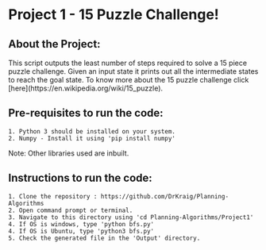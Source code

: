 <h1>Project 1 - 15 Puzzle Challenge!</h1>

  <h2>About the Project:</h2>
  This script outputs the least number of steps required to solve a 15 piece puzzle challenge. Given an input state it prints out all the intermediate states to reach the goal state. To know more about the 15 puzzle challenge click [here](https://en.wikipedia.org/wiki/15_puzzle).

  <h2>Pre-requisites to run the code:</h2>

    1. Python 3 should be installed on your system.
    2. Numpy - Install it using 'pip install numpy'

Note:  Other libraries used are inbuilt.</br>

  <h2>Instructions to run the code:</h2>
  
    1. Clone the repository : https://github.com/DrKraig/Planning-Algorithms
    2. Open command prompt or terminal.
    3. Navigate to this directory using 'cd Planning-Algorithms/Project1'
    4. If OS is windows, type 'python bfs.py'
    4. If OS is Ubuntu, type 'python3 bfs.py'
    5. Check the generated file in the 'Output' directory.
